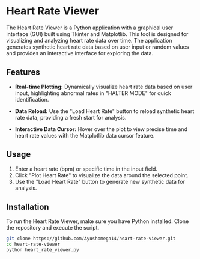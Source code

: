 # Heart Rate Viewer

The Heart Rate Viewer is a Python application with a graphical user interface (GUI) built using Tkinter and Matplotlib. This tool is designed for visualizing and analyzing heart rate data over time. The application generates synthetic heart rate data based on user input or random values and provides an interactive interface for exploring the data.

## Features

- **Real-time Plotting:** Dynamically visualize heart rate data based on user input, highlighting abnormal rates in "HALTER MODE" for quick identification.

- **Data Reload:** Use the "Load Heart Rate" button to reload synthetic heart rate data, providing a fresh start for analysis.

- **Interactive Data Cursor:** Hover over the plot to view precise time and heart rate values with the Matplotlib data cursor feature.

## Usage

1. Enter a heart rate (bpm) or specific time in the input field.
2. Click "Plot Heart Rate" to visualize the data around the selected point.
3. Use the "Load Heart Rate" button to generate new synthetic data for analysis.

## Installation

To run the Heart Rate Viewer, make sure you have Python installed. Clone the repository and execute the script.

```bash
git clone https://github.com/Ayushomega14/heart-rate-viewer.git
cd heart-rate-viewer
python heart_rate_viewer.py

